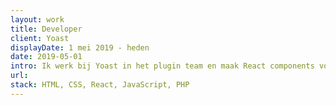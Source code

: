 ```yaml
---
layout: work
title: Developer
client: Yoast
displayDate: 1 mei 2019 - heden
date: 2019-05-01
intro: Ik werk bij Yoast in het plugin team en maak React components voor gebruik in de plugin.
url:
stack: HTML, CSS, React, JavaScript, PHP
---
```


